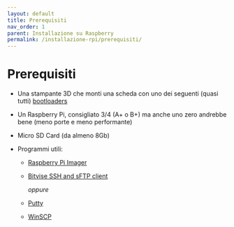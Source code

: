 ```yaml
---
layout: default
title: Prerequisiti
nav_order: 1
parent: Installazione su Raspberry
permalink: /installazione-rpi/prerequisiti/
---
```


# Prerequisiti

* Una stampante 3D che monti una scheda con uno dei seguenti (quasi tutti) [bootloaders](https://github.com/KevinOConnor/klipper/blob/master/docs/Bootloaders.md)

* Un Raspberry Pi, consigliato 3/4 (A+ o B+) ma anche uno zero andrebbe bene (meno porte e meno performante)

* Micro SD Card (da almeno 8Gb)

* Programmi utili:
  * [Raspberry Pi Imager](https://www.raspberrypi.org/software/)
  * [Bitvise SSH and sFTP client](https://www.bitvise.com/ssh-client-download)

     _oppure_

  * [Putty](https://www.chiark.greenend.org.uk/~sgtatham/putty/latest.html)
  * [WinSCP](https://winscp.net/eng/download.php)
